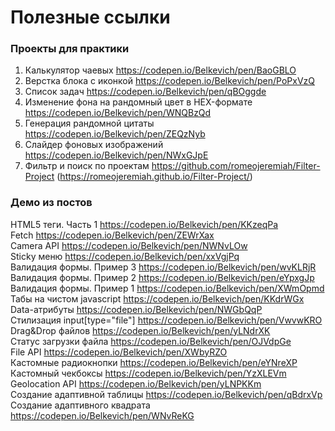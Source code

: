 # Полезные ссылки

### Проекты для практики

1. Калькулятор чаевых https://codepen.io/Belkevich/pen/BaoGBLO
2. Верстка блока с иконкой https://codepen.io/Belkevich/pen/PoPxVzQ
3. Список задач https://codepen.io/Belkevich/pen/qBOggde
4. Изменение фона на рандомный цвет в HEX-формате https://codepen.io/Belkevich/pen/WNQBzQd
5. Генерация рандомной цитаты https://codepen.io/Belkevich/pen/ZEQzNyb
6. Слайдер фоновых изображений https://codepen.io/Belkevich/pen/NWxGJpE
7. Фильтр и поиск по проектам https://github.com/romeojeremiah/Filter-Project (https://romeojeremiah.github.io/Filter-Project/)

### Демо из постов

HTML5 теги. Часть 1 https://codepen.io/Belkevich/pen/KKzeqPa<br>
Fetch https://codepen.io/Belkevich/pen/ZEWrXax<br>
Camera API https://codepen.io/Belkevich/pen/NWNvLOw<br>
Sticky меню https://codepen.io/Belkevich/pen/xxVgjPq<br>
Валидация формы. Пример 3 https://codepen.io/Belkevich/pen/wvKLRjR<br>
Валидация формы. Пример 2 https://codepen.io/Belkevich/pen/eYpxgJp<br>
Валидация формы. Пример 1 https://codepen.io/Belkevich/pen/XWmOpmd<br>
Табы на чистом javascript https://codepen.io/Belkevich/pen/KKdrWGx<br>
Data-атрибуты https://codepen.io/Belkevich/pen/NWGbQqP<br>
Стилизация input[type="file"] https://codepen.io/Belkevich/pen/VwvwKRO<br>
Drag&Drop файлов https://codepen.io/Belkevich/pen/yLNdrXK<br>
Статус загрузки файла https://codepen.io/Belkevich/pen/OJVdpGe<br>
File API https://codepen.io/Belkevich/pen/XWbyRZO<br>
Кастомные радиокнопки https://codepen.io/Belkevich/pen/eYNreXP<br>
Кастомный чекбоксы https://codepen.io/Belkevich/pen/YzXLEVm<br>
Geolocation API https://codepen.io/Belkevich/pen/yLNPKKm<br>
Создание адаптивной таблицы https://codepen.io/Belkevich/pen/qBdrxVp<br>
Создание адаптивного квадрата https://codepen.io/Belkevich/pen/WNvReKG
